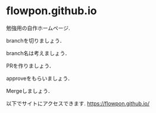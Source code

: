# flowpon.github.io

勉強用の自作ホームページ.

branchを切りましょう．

branch名は考えましょう．

PRを作りましょう．

approveをもらいましょう．

Mergeしましょう．

以下でサイトにアクセスできます.
https://flowpon.github.io/
